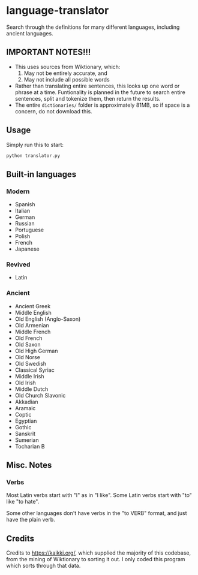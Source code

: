 # language-translator
Search through the definitions for many different languages, including ancient
languages.

## IMPORTANT NOTES!!!
* This uses sources from Wiktionary, which:
    1. May not be entirely accurate, and
    2. May not include all possible words
* Rather than translating entire sentences, this looks up one word or phrase
at a time. Funtionality is planned in the future to search entire sentences,
split and tokenize them, then return the results.
* The entire `dictionaries/` folder is approximately 81MB, so if space is a
concern, do not download this.

## Usage
Simply run this to start:

```bash
python translator.py
```

## Built-in languages
### Modern
* Spanish
* Italian
* German
* Russian
* Portuguese
* Polish
* French
* Japanese
### Revived
* Latin
### Ancient
* Ancient Greek
* Middle English
* Old English (Anglo-Saxon)
* Old Armenian
* Middle French
* Old French
* Old Saxon
* Old High German
* Old Norse
* Old Swedish
* Classical Syriac
* Middle Irish
* Old Irish
* Middle Dutch
* Old Church Slavonic
* Akkadian
* Aramaic
* Coptic
* Egyptian
* Gothic
* Sanskrit
* Sumerian
* Tocharian B

## Misc. Notes
### Verbs
Most Latin verbs start with "I" as in "I like". Some Latin verbs start with
"to" like "to hate".

Some other languages don't have verbs in the "to VERB" format, and just have
the plain verb.

## Credits
Credits to https://kaikki.org/, which supplied the majority of this codebase,
from the mining of Wiktionary to sorting it out. I only coded this program
which sorts through that data.
